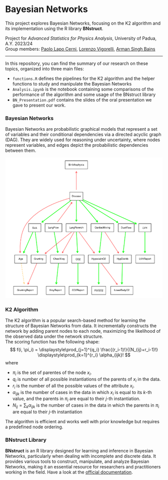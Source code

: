 # Bayesian Networks
This project explores Bayesian Networks, focusing on the K2 algorithm and its implementation using the R library **BNstruct**.

Project for *Advanced Statistics for Physics Analysis*, University of Padua, A.Y. 2023/24<br>
Group members: [Paolo Lapo Cerni](https://github.com/paololapo), [Lorenzo Vigorelli](https://github.com/LorenzoVigorelli), [Arman Singh Bains](https://github.com/T3X3K) </br>

---
In this repository, you can find the summary of our research on these topics, organized into three main files:
* ```functions.R``` defines the pipelines for the K2 algorithm and the helper functions to study and manipulate the Bayesian Networks
* ```Analysis.ipynb``` is the notebook containing some comparisons of the performance of the algorithm and some usage of the BNstruct library
* ```BN_Presentation.pdf``` contains the slides of the oral presentation we gave to present our work. 


### Bayesian Networks
Bayesian Networks are probabilistic graphical models that represent a set of variables and their conditional dependencies via a directed acyclic graph (DAG). They are widely used for reasoning under uncertainty, where nodes represent variables, and edges depict the probabilistic dependencies between them.

<p align="center">
<img src="./temp_data/dag_example.png" alt="schematics" width="100%" height="70%">
</p>

### K2 Algorithm
The K2 algorithm is a popular search-based method for learning the structure of Bayesian Networks from data. It incrementally constructs the network by adding parent nodes to each node, maximizing the likelihood of the observed data under the network structure. </br>
The scoring function has the following shape:
$$
f(i, \pi_i) = \displaystyle\prod_{j=1}^{q_i} \frac{(r_i-1)!}{(N_{ij}+r_i-1)!} \displaystyle\prod_{k=1}^{r_i} \alpha_{ijk}!  
$$
where 
* $\pi_i$ is the set of parentes of the node $x_i$.
* $q_i$ is number of all possible instantiations of the parents of $x_i$ in the data.
* $r_i$ is the number of all the possible values of the attribute $x_i$.
* $\alpha_{ijk}$ is the number of cases in the data in which $x_i$ is equal to its $k$-th value, and the parents in $\pi_i$ are equal to their $j$-th instantiation.
* $N_{ij}=\sum_k \alpha_{ijk}$ is the number of cases in the data in which the parents in $\pi_i$ are equal to their
$j$-th instantiation

The algorithm is efficient and works well with prior knowledge but requires a predefined node ordering.

### BNstruct Library
**BNstruct** is an R library designed for learning and inference in Bayesian Networks, particularly when dealing with incomplete and discrete data. It provides various tools to construct, manipulate, and analyze Bayesian Networks, making it an essential resource for researchers and practitioners working in the field. Have a look at the <a href="https://cran.r-project.org/web/packages/bnstruct/index.html"> official documentation</a>.